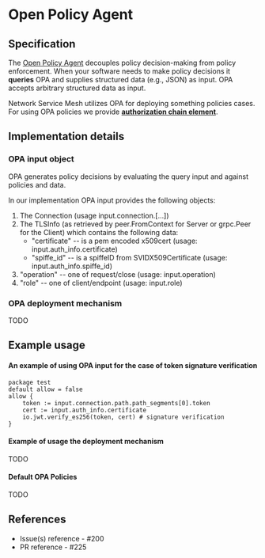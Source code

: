 Open Policy Agent
============================

Specification
-------------

The [Open Policy Agent](https://www.openpolicyagent.org/docs/latest/) decouples policy decision-making from policy enforcement. When your software needs to make policy decisions it **queries** OPA and supplies structured data (e.g., JSON) as input. OPA accepts arbitrary structured data as input. 

Network Service Mesh utilizes OPA for deploying something policies cases. For using OPA policies we provide **[authorization chain element](https://github.com/networkservicemesh/sdk/tree/master/pkg/networkservice/common/authorize)**.

Implementation details
---------------------------------
### OPA input object
OPA generates policy decisions by evaluating the query input and against policies and data.

In our implementation OPA input provides the following objects:
1. The Connection (usage input.connection.[...])
2. The TLSInfo (as retrieved by peer.FromContext for Server or grpc.Peer for the Client) which contains the following data: 
	*	"certificate"  --  is  a  pem  encoded  x509cert  (usage:  input.auth_info.certificate)
	*	"spiffe_id"  --  is  a  spiffeID  from  SVIDX509Certificate  (usage:  input.auth_info.spiffe_id)
3. "operation"  --  one  of  request/close  (usage:  input.operation)
4. "role"  --  one  of  client/endpoint  (usage:  input.role)

### OPA deployment mechanism

TODO

Example usage
------------------------

#### An example of using OPA input for the case of token signature verification

```
package test   
default allow = false    
allow { 
	token := input.connection.path.path_segments[0].token  
	cert := input.auth_info.certificate  
    io.jwt.verify_es256(token, cert) # signature verification  
}
```

#### Example of usage the deployment mechanism

TODO

#### Default OPA Policies 

TODO

References
----------

* Issue(s) reference - #200
* PR reference - #225

